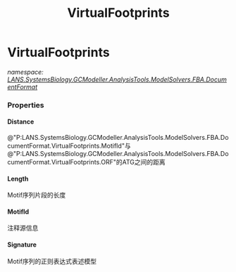 ﻿---
title: VirtualFootprints
---

# VirtualFootprints
_namespace: [LANS.SystemsBiology.GCModeller.AnalysisTools.ModelSolvers.FBA.DocumentFormat](N-LANS.SystemsBiology.GCModeller.AnalysisTools.ModelSolvers.FBA.DocumentFormat.html)_






### Properties

#### Distance
@"P:LANS.SystemsBiology.GCModeller.AnalysisTools.ModelSolvers.FBA.DocumentFormat.VirtualFootprints.MotifId"与@"P:LANS.SystemsBiology.GCModeller.AnalysisTools.ModelSolvers.FBA.DocumentFormat.VirtualFootprints.ORF"的ATG之间的距离
#### Length
Motif序列片段的长度
#### MotifId
注释源信息
#### Signature
Motif序列的正则表达式表述模型
